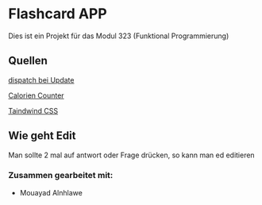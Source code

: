 # Flashcard APP
Dies ist ein Projekt für das Modul 323 (Funktional Programmierung)
## Quellen

[dispatch bei Update](https://github.com/SwitzerChees/modul323-time)

[Calorien Counter](https://github.com/SwitzerChees/modul323-caloriecounter)

[Taindwind CSS](https://tailwindcss.com/)

## Wie geht Edit
Man sollte 2 mal auf antwort oder Frage drücken, so kann man ed editieren

### Zusammen gearbeitet mit:
* Mouayad Alnhlawe